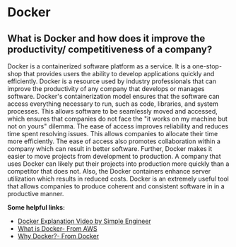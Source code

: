 # Docker
## What is Docker and how does it improve the productivity/ competitiveness of a company?

Docker is a containerized software platform as a service. It is a one-stop-shop that provides users the ability to develop applications quickly and efficiently. Docker is a resource used by industry professionals  that can improve the productivity of any company that develops or manages software. Docker's containerization model ensures that the software can access everything necessary to run, such as code, libraries, and system processes. This allows software to be seamlessly moved and accessed, which ensures that companies do not face the "it works on my machine but not on yours" dilemma. The ease of access improves reliability and reduces time spent resolving issues. This allows companies to allocate their time more efficiently. The ease of access also promotes collaboration within a company which can result in better software. Further, Docker makes it easier to move projects from development to production. A company that uses Docker can likely put their projects into production more quickly than a competitor that does not.  Also, the Docker containers enhance server utilization which results in reduced costs. Docker is an extremely useful tool that allows companies to produce coherent and consistent software in in a productive manner. 

**Some helpful links:**
* [Docker Explanation Video by Simple Engineer](https://www.bing.com/videos/search?q=what+is+docker&ru=%2fvideos%2fsearch%3fq%3dwhat%2bis%2bdocker%26qpvt%3dwhat%2bis%2bdocker%26FORM%3dVDRE&qpvt=what+is+docker&view=detail&mid=2832CF1EB1A7B2D32F632832CF1EB1A7B2D32F63&rvsmid=19779B57BB78F4E3B97419779B57BB78F4E3B974&FORM=VDQVAP)
* [What is Docker- From AWS](https://aws.amazon.com/docker/)
* [Why Docker?- From Docker](https://www.docker.com/why-docker)
